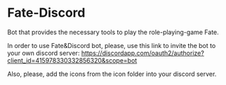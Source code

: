 # Fate-Discord
Bot that provides the necessary tools to play the role-playing-game Fate.


In order to use Fate&Discord bot, please, use this link to invite the bot to your own discord server: https://discordapp.com/oauth2/authorize?client_id=415978330332856320&scope=bot

Also, please, add the icons from the icon folder into your discord server.

